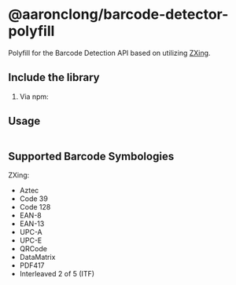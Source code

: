 # @aaronclong/barcode-detector-polyfill

Polyfill for the Barcode Detection API based on utilizing [ZXing](https://github.com/zxing-js/library).

## Include the library

1. Via npm:

## Usage

```js

```

## Supported Barcode Symbologies

ZXing:

- Aztec
- Code 39
- Code 128
- EAN-8
- EAN-13
- UPC-A
- UPC-E
- QRCode
- DataMatrix
- PDF417
- Interleaved 2 of 5 (ITF)
